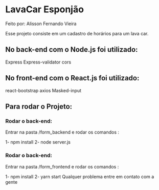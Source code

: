 <h1>LavaCar Esponjão</h1>  Feito por: Alisson Fernando Vieira


Esse projeto consiste em um cadastro de horários para um lava car.

<h2>No back-end com o Node.js foi utilizado:</h2>

Express
Express-validator
cors


<h2>No front-end com o React.js foi utilizado:</h2>

react-bootstrap
axios
Masked-input


<h2> Para rodar o Projeto: </h2>

<h3>Rodar o back-end: </h3>
Entrar na pasta /form_backend e rodar os comandos :

 1- npm install
 2- node server.js
<h3>Rodar o back-end: </h3>
Entrar na pasta /form_frontend e rodar os comandos :


 1- npm install
 2- yarn start
Qualquer problema entre em contato com a gente
